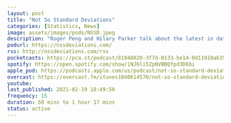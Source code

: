```yaml
---
layout: post
title: "Not So Standard Deviations"
categories: [Statistics, News]
image: assets/images/pods/NSSD.jpeg
description: "Roger Peng and Hilary Parker talk about the latest in data science and data analysis in academia and industry."
podurl: https://nssdeviations.com/
rss: http://nssdeviations.com/rss
pocketcasts: https://pca.st/podcast/81948020-3f7d-0133-be14-0d11918ab357
spotify: https://open.spotify.com/show/1NJ6li5ZpNVBBQfpd3D6bi
apple_pod: https://podcasts.apple.com/us/podcast/not-so-standard-deviations/id1040614570
overcast: https://overcast.fm/itunes1040614570/not-so-standard-deviations
youtube:
last_published: 2021-02-19 18:49:50
frequency: 15
duration: 50 mins to 1 hour 17 mins
status: active
---
```

